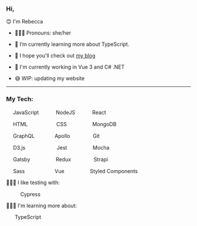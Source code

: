 ### Hi,

😊 I'm Rebecca

- 👱🏻‍♀️ Pronouns: she/her

- 🌱 I’m currently learning more about TypeScript.  

- 🤗 I hope you'll check out [my blog](https://blog.rebeccahirai.com)

- 🍪 I'm currently working in Vue 3 and C# .NET

- 😅 WIP: updating my website

---

 ### My Tech:
 
[<img src="https://simpleicons.org/icons/javascript.svg" width="15"/>](https://simpleicons.org/icons/javascript.svg) JavaScript &nbsp; &nbsp; &nbsp;  [<img src="https://simpleicons.org/icons/node-dot-js.svg" width="15"/>](https://simpleicons.org/icons/node-dot-js.svg) NodeJS  &nbsp; &nbsp; &nbsp;   [<img src="https://simpleicons.org/icons/react.svg" width="15"/>](https://simpleicons.org/icons/react.svg) React     

[<img src="https://simpleicons.org/icons/html5.svg" width="15"/>](https://simpleicons.org/icons/html5.svg) HTML  &nbsp; &nbsp; &nbsp; &nbsp;  &nbsp; &nbsp; &nbsp;  [<img src="https://simpleicons.org/icons/css3.svg" width="15"/>](https://simpleicons.org/icons/css3.svg) CSS   &nbsp; &nbsp; &nbsp;  &nbsp; &nbsp; &nbsp; [<img src="https://simpleicons.org/icons/mongodb.svg" width="15"/>](https://simpleicons.org/icons/mongodb.svg) MongoDB


[<img src="https://simpleicons.org/icons/graphql.svg" width="15"/>](https://simpleicons.org/icons/graphql.svg) GraphQL   &nbsp; &nbsp; &nbsp; &nbsp;  [<img src="https://simpleicons.org/icons/apollographql.svg" width="15"/>](https://simpleicons.org/icons/apollographql.svg) Apollo   &nbsp; &nbsp; &nbsp; &nbsp; &nbsp;  [<img src="https://simpleicons.org/icons/git.svg" width="15"/>](https://simpleicons.org/icons/git.svg) Git


[<img src="https://simpleicons.org/icons/d3-dot-js.svg" width="15"/>](https://simpleicons.org/icons/d3-dot-js.svg) D3.js  &nbsp; &nbsp; &nbsp;  &nbsp; &nbsp; &nbsp; &nbsp;  &nbsp; [<img src="https://simpleicons.org/icons/jest.svg" width="15"/>](https://simpleicons.org/icons/jest.svg) Jest  &nbsp; &nbsp; &nbsp;  &nbsp; &nbsp; &nbsp;  [<img src="https://simpleicons.org/icons/mocha.svg" width="15"/>](https://simpleicons.org/icons/mocha.svg) Mocha

[<img src="https://simpleicons.org/icons/gatsby.svg" width="15"/>](https://simpleicons.org/icons/gatsby.svg) Gatsby &nbsp; &nbsp;  &nbsp; &nbsp; &nbsp; &nbsp; [<img src="https://simpleicons.org/icons/redux.svg" width="15"/>](https://simpleicons.org/icons/redux.svg) Redux &nbsp; &nbsp;  &nbsp; &nbsp; &nbsp; [<img src="https://simpleicons.org/icons/strapi.svg" width="15"/>](https://simpleicons.org/icons/strapi.svg) Strapi 


[<img src="https://simpleicons.org/icons/sass.svg" width="15"/>](https://simpleicons.org/icons/sass.svg) Sass   &nbsp;  &nbsp;  &nbsp;  &nbsp;  &nbsp;
      &nbsp; &nbsp; &nbsp;[<img src="https://simpleicons.org/icons/vue-dot-js.svg" width="15"/>](https://simpleicons.org/icons/vue-dot-js.svg) Vue &nbsp; &nbsp; &nbsp;  &nbsp; &nbsp; &nbsp; 
      [<img src="https://simpleicons.org/icons/styled-components.svg" width="15"/>](https://simpleicons.org/icons/styled-components.svg) Styled Components  


👩🏼‍💻 I like testing with: 

  &nbsp; &nbsp; &nbsp;[<img src="https://simpleicons.org/icons/cypress.svg" width="15"/>](https://simpleicons.org/icons/cypress.svg) Cypress

👩🏼‍💻 I'm learning more about:

&nbsp; &nbsp; &nbsp; TypeScript 




  



<!--
**rebecca1231/rebecca1231** is a ✨ _special_ ✨ repository because its `README.md` (this file) appears on your GitHub profile.
- 👯 I’m looking to collaborate on ... 
- 📫 How to reach me: ...
- 💬 My motto...  Dream it, believe it, build it. 
- 🤔 I’m looking for help with ... learning some Vue.


- ⚡ Fun fact: ... 

 &nbsp; &nbsp; &nbsp;[<img src="https://simpleicons.org/icons/postgresql.svg" width="15"/>](https://simpleicons.org/icons/postgresql.svg) PostgreSQL

[Opine!](https://github.com/rebecca1231/Opine)...  refactoring and testing!

-->
